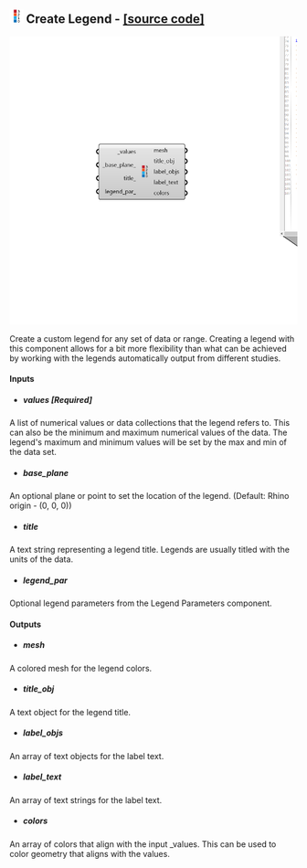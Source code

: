 ## ![](../../images/icons/Create_Legend.png) Create Legend - [[source code]](https://github.com/ladybug-tools/ladybug-grasshopper/blob/master/ladybug_grasshopper/src//LB%20Create%20Legend.py)

![](../../images/components/Create_Legend.png)

Create a custom legend for any set of data or range. Creating a legend with this
 component allows for a bit more flexibility than what can be achieved by working
 with the legends automatically output from different studies.
 



#### Inputs
* ##### values [Required]
A list of numerical values or data collections that the legend refers
 to. This can also be the minimum and maximum numerical values of the
 data. The legend's maximum and minimum values will be set by the max
 and min of the data set. 
* ##### base_plane 
An optional plane or point to set the location of the
 legend. (Default: Rhino origin - (0, 0, 0)) 
* ##### title 
A text string representing a legend title. Legends are usually
 titled with the units of the data. 
* ##### legend_par 
Optional legend parameters from the  Legend Parameters component. 

#### Outputs
* ##### mesh
A colored mesh for the legend colors.
* ##### title_obj
A text object for the  legend title.
* ##### label_objs
An array of text objects for the label text.
* ##### label_text
An array of text strings for the label text.
* ##### colors
An array of colors that align with the input _values. This can
 be used to color geometry that aligns with the values.